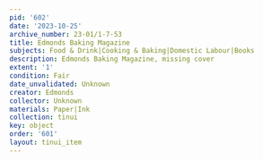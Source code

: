 ```yaml
---
pid: '602'
date: '2023-10-25'
archive_number: 23-01/1-7-53
title: Edmonds Baking Magazine
subjects: Food & Drink|Cooking & Baking|Domestic Labour|Books
description: Edmonds Baking Magazine, missing cover
extent: '1'
condition: Fair
date_unvalidated: Unknown
creator: Edmonds
collector: Unknown
materials: Paper|Ink
collection: tinui
key: object
order: '601'
layout: tinui_item
---
```


